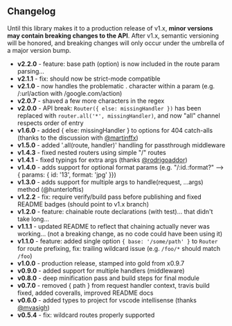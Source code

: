 ## Changelog
Until this library makes it to a production release of v1.x, **minor versions may contain breaking changes to the API**.  After v1.x, semantic versioning will be honored, and breaking changes will only occur under the umbrella of a major version bump.

- **v2.2.0** - feature: base path (option) is now included in the route param parsing...
- **v2.1.1** - fix: should now be strict-mode compatible
- **v2.1.0** - now handles the problematic . character within a param (e.g. /:url/action with /google.com/action)
- **v2.0.7** - shaved a few more characters in the regex
- **v2.0.0** - API break: `Router({ else: missingHandler })` has been replaced with `router.all('*', missingHandler)`, and now "all" channel respects order of entry
- **v1.6.0** - added { else: missingHandler } to options for 404 catch-alls (thanks to the discussion with [@martinffx](https://github.com/martinffx))
- **v1.5.0** - added '.all(route, handler)' handling for passthrough middleware
- **v1.4.3** - fixed nested routers using simple "/" routes
- **v1.4.1** - fixed typings for extra args (thanks [@rodrigoaddor](https://github.com/rodrigoaddor))
- **v1.4.0** - adds support for optional format params (e.g. "/:id.:format?" --> { params: { id: '13', format: 'jpg' }})
- **v1.3.0** - adds support for multiple args to handle(request, ...args) method (@hunterloftis)
- **v1.2.2** - fix: require verify/build pass before publishing and fixed README badges (should point to v1.x branch)
- **v1.2.0** - feature: chainable route declarations (with test)... that didn't take long...
- **v1.1.1** - updated README to reflect that chaining actually never was working... (not a breaking change, as no code could have been using it)
- **v1.1.0** - feature: added single option `{ base: '/some/path' }` to `Router` for route prefixing, fix: trailing wildcard issue (e.g. `/foo/*` should match `/foo`)
- **v1.0.0** - production release, stamped into gold from x0.9.7
- **v0.9.0** - added support for multiple handlers (middleware)
- **v0.8.0** - deep minification pass and build steps for final module
- **v0.7.0** - removed { path } from  request handler context, travis build fixed, added coveralls, improved README docs
- **v0.6.0** - added types to project for vscode intellisense (thanks [@mvasigh](https://github.com/mvasigh))
- **v0.5.4** - fix: wildcard routes properly supported
